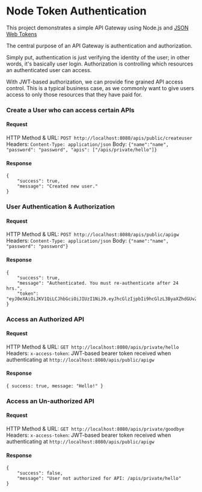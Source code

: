 # Node Token Authentication

This project demonstrates a simple API Gateway using Node.js and [JSON Web Tokens](https://jwt.io/)

The central purpose of an API Gateway is authentication and authorization.

Simply put, authentication is just verifying the identity of the user; in other words, it's basically user login.  Authorization is controlling which resources an authenticated user can access.

With JWT-based authorization, we can provide fine grained API access control.  This is a typical business case, as we commonly want to give users access to only those resources that they have paid for.

### Create a User who can access certain APIs
#### Request
HTTP Method & URL: `POST http://localhost:8080/apis/public/createuser`
Headers: `Content-Type: application/json`
Body: `{"name":"name", "password": "password", "apis": ["/apis/private/hello"]}`

#### Response
```
{
    "success": true,
    "message": "Created new user."
}
```

### User Authentication & Authorization
#### Request
HTTP Method & URL: `POST http://localhost:8080/apis/public/apigw`
Headers: `Content-Type: application/json`
Body: `{"name":"name", "password": "password"}`

#### Response
```
{
    "success": true,
    "message": "Authenticated. You must re-authenticate after 24 hrs.",
    "token": "eyJ0eXAiOiJKV1QiLCJhbGciOiJIUzI1NiJ9.eyJhcGlzIjpbIi9hcGlzL3ByaXZhdGUvZ29vZGJ5ZSJdLCJpYXQiOjE1MTI5NTI0MjQsImV4cCI6MTUxMzAzODgyNH0.pKVj1Y0Pfg7Dc066qnbamBi7NPqZmZRbnwFMz_eBSts"
}
```

### Access an Authorized API
#### Request
HTTP Method & URL: `GET http://localhost:8080/apis/private/hello`
Headers: `x-access-token`: JWT-based bearer token received when authenticating at `http://localhost:8080/apis/public/apigw`

#### Response
`{ success: true, message: "Hello!" }`

### Access an Un-authorized API
#### Request
HTTP Method & URL: `GET http://localhost:8080/apis/private/goodbye`
Headers: `x-access-token`: JWT-based bearer token received when authenticating at `http://localhost:8080/apis/public/apigw`

#### Response
```
{
    "success": false,
    "message": "User not authorized for API: /apis/private/hello"
}
```